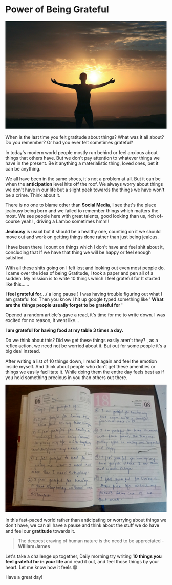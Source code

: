 # Power of Being Grateful

![](/images/blog3-pic1.jpg "Image by Avi Chomtovski from Pixabay")


When is the last time you felt gratitude about things? What was it all about? Do you remember? Or had you ever felt sometimes grateful?

In today's modern world people mostly run behind or feel anxious about things that others have. But we don't pay attention to whatever things we have in the present. Be it anything a materialistic thing, loved ones, pet it can be anything.

We all have been in the same shoes, it's not a problem at all. But it can be when the **anticipation** level hits off the roof. We always worry about things we don't have in our life but a slight peek towards the things we have won't be a crime. Think about it.

There is no one to blame other than **Social Media**, I see that's the place jealousy being born and we failed to remember things which matters the most. We see people here with great talents, good looking than us, rich of-course yeah! , driving a Lambo sometimes hmm!!

**Jealousy** is usual but it should be a healthy one, counting on it we should move out and work on getting things done rather than just being jealous. 

I have been there I count on things which I don't have and feel shit about it, concluding that If we have that thing we will be happy or feel enough satisfied.

With all these shits going on I felt lost and looking out even most people do. I came over the idea of being Gratitude, I took a paper and pen all of a sudden. My mission is to write 10 things which I feel grateful for It started like this......

**I feel grateful for...**( a long pause ) I was having trouble figuring out what I am grateful for. Then you know I hit up google typed something like ' **What are the things people usually forget to be grateful for '**

Opened a random article's gave a read, it's time for me to write down. I was excited for no reason, it went like...

**I am grateful for having food at my table 3 times a day.** 

Do we think about this? Did we get these things easily aren't they? , as a reflex action, we need not be worried about it. But out for some people it's a big deal instead.

After writing a list of 10 things down, I read it again and feel the emotion inside myself. And think about people who don't get these amenities or things we easily facilitate it. While doing them the entire day feels best as if you hold something precious in you than others out there.

![](/images/blog3-pic2.jpg )

In this fast-paced world rather than anticipating or worrying about things we don't have, we can all have a pause and think about the stuff we do have and feel our **gratitude** towards it.

> The deepest craving of human nature is the need to be appreciated - **William James**

Let's take a challenge up together, Daily morning try writing **10 things you feel grateful for in your life** and read it out, and feel those things by your heart. Let me know how it feels 😁

Have a great day! 


